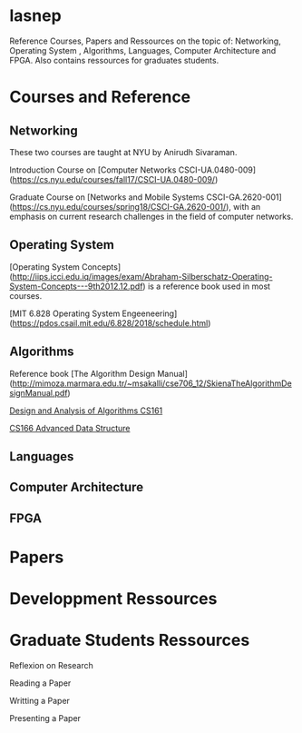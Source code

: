 # lasnep
Reference Courses, Papers and Ressources on the topic of: Networking, Operating System , Algorithms, Languages, Computer Architecture and FPGA. Also contains ressources for graduates students. 


# Courses and Reference 

## Networking

These two courses are taught at NYU by Anirudh Sivaraman.

Introduction Course on [Computer Networks CSCI-UA.0480-009] (https://cs.nyu.edu/courses/fall17/CSCI-UA.0480-009/)

Graduate Course on [Networks and Mobile Systems CSCI-GA.2620-001] (https://cs.nyu.edu/courses/spring18/CSCI-GA.2620-001/), with an emphasis on current research challenges in the field of computer networks.


## Operating System

[Operating System Concepts] (http://iips.icci.edu.iq/images/exam/Abraham-Silberschatz-Operating-System-Concepts---9th2012.12.pdf) is a reference book used in most courses.

[MIT 6.828 Operating System Engeeneering] (https://pdos.csail.mit.edu/6.828/2018/schedule.html)


## Algorithms 

Reference book [The Algorithm Design Manual] (http://mimoza.marmara.edu.tr/~msakalli/cse706_12/SkienaTheAlgorithmDesignManual.pdf)

[Design and Analysis of Algorithms CS161](http://web.stanford.edu/class/cs161/)

[CS166 Advanced Data Structure](http://web.stanford.edu/class/cs166/)





## Languages


## Computer Architecture




## FPGA




# Papers


# Developpment Ressources 

# Graduate Students Ressources

Reflexion on Research 

Reading a Paper

Writting a Paper 

Presenting a Paper




